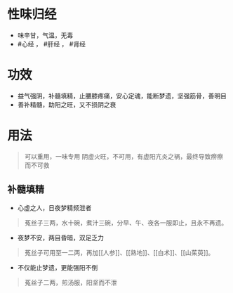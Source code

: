 # 性味归经
- 味辛甘，气温，无毒
-  #心经 ， #肝经 ， #肾经 
# 功效
- 益气强阴，补髓填精，止腰膝疼痛，安心定魂，能断梦遗，坚强筋骨，善明目
- 善补精髓，助阳之旺，又不损阴之衰
# 用法
> 可以重用，一味专用
> 阴虚火旺，不可用，有虚阳亢炎之祸，最终导致痨瘵而不可救
## 补髓填精
- 心虚之人，日夜梦精频泄者
>菟丝子三两，水十碗，煮汁三碗，分早、午、夜各一服即止，且永不再遗。
- 夜梦不安，两目昏暗，双足乏力
>菟丝子可用至一二两，再加[[人参]]、[[熟地]]、[[白术]]、[[山茱萸]]。
- 不仅能止梦遗，更能强阳不倒
>菟丝子二两，煎汤服，阳坚而不泄